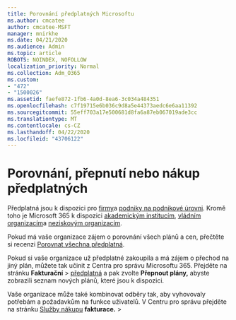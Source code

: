 ```yaml
---
title: Porovnání předplatných Microsoftu
ms.author: cmcatee
author: cmcatee-MSFT
manager: mnirkhe
ms.date: 04/21/2020
ms.audience: Admin
ms.topic: article
ROBOTS: NOINDEX, NOFOLLOW
localization_priority: Normal
ms.collection: Adm_O365
ms.custom:
- "472"
- "1500026"
ms.assetid: faefe872-1fb6-4a0d-8ea6-3c034a484351
ms.openlocfilehash: c7f19715e6b036c9d8a5e44373aedc6e6aa11392
ms.sourcegitcommit: 55eff703a17e500681d8fa6a87eb067019ade3cc
ms.translationtype: MT
ms.contentlocale: cs-CZ
ms.lasthandoff: 04/22/2020
ms.locfileid: "43706122"
---
```

# <a name="compare-switch-or-purchase-subscriptions"></a>Porovnání, přepnutí nebo nákup předplatných
  
Předplatná jsou k dispozici pro [firmy](https://products.office.com/compare-all-microsoft-office-products?tab=2)a [podniky na podnikové úrovni](https://products.office.com/business/compare-more-office-365-for-business-plans). Kromě toho je Microsoft 365 k dispozici [akademickým institucím](https://products.office.com/academic/compare-office-365-education-plans), [vládním organizacím](https://products.office.com/government/compare-office-365-government-plans)a [neziskovým organizacím](https://products.office.com/nonprofit/office-365-nonprofit-plans-and-pricing?tab=1).
  
Pokud má vaše organizace zájem o porovnání všech plánů a cen, přečtěte si recenzi [Porovnat všechna předplatná](https://products.office.com/business/compare-more-office-365-for-business-plans).
  
Pokud si vaše organizace už předplatné zakoupila a má zájem o přechod na jiný plán, můžete tak učinit z Centra pro správu Microsoftu 365. Přejděte na stránku **Fakturační** \> [předplatná](https://go.microsoft.com/fwlink/p/?linkid=842054) a pak zvolte **Přepnout plány,** abyste zobrazili seznam nových plánů, které jsou k dispozici.
  
Vaše organizace může také kombinovat odběry tak, aby vyhovovaly potřebám a požadavkům na funkce uživatelů. V Centru pro správu přejděte na stránku [Služby nákupu](https://go.microsoft.com/fwlink/p/?linkid=868433) **fakturace.** \>